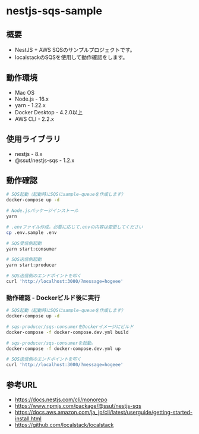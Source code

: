 # nestjs-sqs-sample

## 概要

- NestJS + AWS SQSのサンプルプロジェクトです。
- localstackのSQSを使用して動作確認をします。

## 動作環境

- Mac OS
- Node.js - 16.x
- yarn - 1.22.x
- Docker Desktop - 4.2.0以上
- AWS CLI - 2.2.x

## 使用ライブラリ

- nestjs - 8.x
- @ssut/nestjs-sqs - 1.2.x

## 動作確認

```bash
# SQS起動（起動時にSQSにsample-queueを作成します）
docker-compose up -d

# Node.jsパッケージインストール
yarn

# .envファイル作成。必要に応じて.envの内容は変更してください
cp .env.sample .env

# SQS受信側起動
yarn start:consumer

# SQS送信側起動
yarn start:producer

# SQS送信側のエンドポイントを叩く
curl 'http://localhost:3000/?message=hogeee'
```

### 動作確認 - Dockerビルド後に実行

```bash
# SQS起動（起動時にSQSにsample-queueを作成します）
docker-compose up -d

# sqs-producer/sqs-consumerをDockerイメージにビルド
docker-compose -f docker-compose.dev.yml build

# sqs-producer/sqs-consumerを起動。
docker-compose -f docker-compose.dev.yml up

# SQS送信側のエンドポイントを叩く
curl 'http://localhost:3000/?message=hogeee'
```


## 参考URL

- https://docs.nestjs.com/cli/monorepo
- https://www.npmjs.com/package/@ssut/nestjs-sqs
- https://docs.aws.amazon.com/ja_jp/cli/latest/userguide/getting-started-install.html
- https://github.com/localstack/localstack

